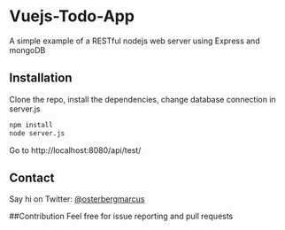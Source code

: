 # Vuejs-Todo-App

A simple example of a RESTful nodejs web server using Express and mongoDB

## Installation

Clone the repo, install the dependencies, change database connection in server.js
```bash
npm install
node server.js
```
Go to http://localhost:8080/api/test/

## Contact
Say hi on Twitter: [@osterbergmarcus](https://twitter.com/osterbergmarcus)

##Contribution
Feel free for issue reporting and pull requests
